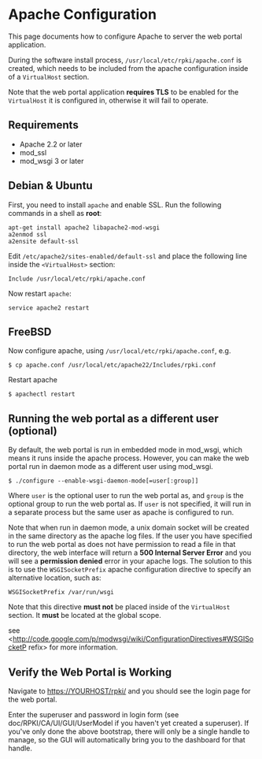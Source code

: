 # Apache Configuration

This page documents how to configure Apache to server the web portal
application.

During the software install process, `/usr/local/etc/rpki/apache.conf` is
created, which needs to be included from the apache configuration inside of a
`VirtualHost` section.

Note that the web portal application **requires TLS** to be enabled for the
`VirtualHost` it is configured in, otherwise it will fail to operate.

## Requirements

  * Apache 2.2 or later 
  * mod_ssl 
  * mod_wsgi 3 or later 

## Debian &amp; Ubuntu

First, you need to install `apache` and enable SSL. Run the following commands
in a shell as **root**:

    apt-get install apache2 libapache2-mod-wsgi
    a2enmod ssl
    a2ensite default-ssl

Edit `/etc/apache2/sites-enabled/default-ssl` and place the following line
inside the `<VirtualHost>` section:

    Include /usr/local/etc/rpki/apache.conf

Now restart `apache`:

    service apache2 restart

## FreeBSD

Now configure apache, using `/usr/local/etc/rpki/apache.conf`, e.g.

    $ cp apache.conf /usr/local/etc/apache22/Includes/rpki.conf

Restart apache

    $ apachectl restart

## Running the web portal as a different user (optional)

By default, the web portal is run in embedded mode in mod_wsgi, which means it
runs inside the apache process. However, you can make the web portal run in
daemon mode as a different user using mod_wsgi.

    $ ./configure --enable-wsgi-daemon-mode[=user[:group]]

Where `user` is the optional user to run the web portal as, and `group` is the
optional group to run the web portal as. If `user` is not specified, it will
run in a separate process but the same user as apache is configured to run.

Note that when run in daemon mode, a unix domain socket will be created in the
same directory as the apache log files. If the user you have specified to run
the web portal as does not have permission to read a file in that directory,
the web interface will return a **500 Internal Server Error** and you will see
a **permission denied** error in your apache logs. The solution to this is to
use the `WSGISocketPrefix` apache configuration directive to specify an
alternative location, such as:

    WSGISocketPrefix /var/run/wsgi

Note that this directive **must not** be placed inside of the `VirtualHost`
section. It **must** be located at the global scope.

see <http://code.google.com/p/modwsgi/wiki/ConfigurationDirectives#WSGISocketP
refix> for more information.

## Verify the Web Portal is Working

Navigate to <https://YOURHOST/rpki/> and you should see the login page for the
web portal.

Enter the superuser and password in login form (see
doc/RPKI/CA/UI/GUI/UserModel if you haven't yet created a superuser). If
you've only done the above bootstrap, there will only be a single handle to
manage, so the GUI will automatically bring you to the dashboard for that
handle.
